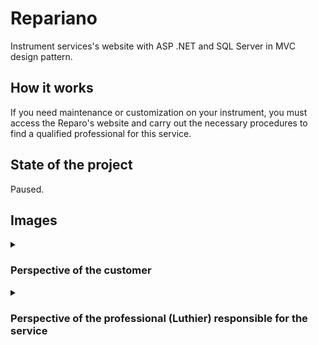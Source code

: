 <h1>Repariano</h1>
<p>Instrument services's website with ASP .NET and SQL Server in MVC design pattern.</p>
<h2>How it works</h2>
<p>If you need maintenance or customization on your instrument, you must access the Reparo's website and carry out the necessary procedures to find a qualified professional for this service.</p>
<h2>State of the project</h2>
<p>Paused.</p>
<h2>Images</h2>
<details>
   <summary><h3>Perspective of the customer</h2></summary>
   <img src="https://i.imgur.com/B9P1wId.png"></img>
   <img src="https://i.imgur.com/l6Ewp0j.png"></img>
   <img src="https://i.imgur.com/20UqN9f.png"></img>
   <img src="https://i.imgur.com/EAeTAca.png"></img>
   <img src="https://i.imgur.com/MaJGuCP.png"></img>
   <img src="https://i.imgur.com/Icywhrh.png"></img>
   <img src="https://i.imgur.com/5Sd7QPD.png"></img>
   <img src="https://i.imgur.com/Kwie0nm.png"></img>
   <img src="https://i.imgur.com/pxp2o75.png"></img>
   <img src="https://i.imgur.com/qxXvUml.png"></img>
   <img src="https://i.imgur.com/QmpHvWo.png"></img>
</details>
<details>
 <summary><h3>Perspective of the professional (Luthier) responsible for the service</h2></summary>
 <img src="https://i.imgur.com/TXkSrnX.png"></img>
 <img src="https://i.imgur.com/E7Fg85G.png"></img>
 <img src="https://i.imgur.com/jEGL9ED.png"></img>
 <img src="https://i.imgur.com/Y5PSzsy.png"></img>
 <img src="https://i.imgur.com/9qGiAIB.png"></img>
</details>
